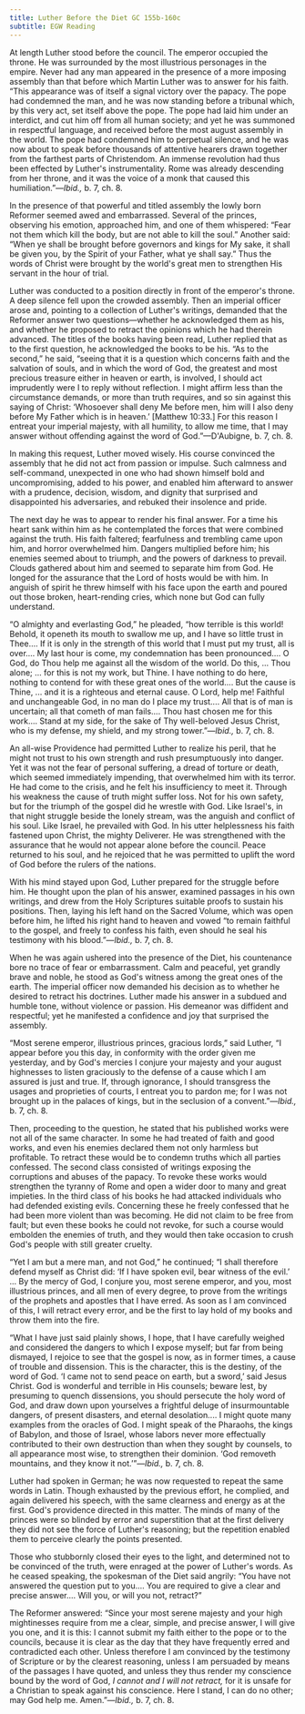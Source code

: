 ```yaml
---
title: Luther Before the Diet GC 155b-160c
subtitle: EGW Reading
---
```


At length Luther stood before the council. The emperor occupied the throne. He was surrounded by the most illustrious personages in the empire. Never had any man appeared in the presence of a more imposing assembly than that before which Martin Luther was to answer for his faith. “This appearance was of itself a signal victory over the papacy. The pope had condemned the man, and he was now standing before a tribunal which, by this very act, set itself above the pope. The pope had laid him under an interdict, and cut him off from all human society; and yet he was summoned in respectful language, and received before the most august assembly in the world. The pope had condemned him to perpetual silence, and he was now about to speak before thousands of attentive hearers drawn together from the farthest parts of Christendom. An immense revolution had thus been effected by Luther's instrumentality. Rome was already descending from her throne, and it was the voice of a monk that caused this humiliation.”—_Ibid.,_ b. 7, ch. 8.

In the presence of that powerful and titled assembly the lowly born Reformer seemed awed and embarrassed. Several of the princes, observing his emotion, approached him, and one of them whispered: “Fear not them which kill the body, but are not able to kill the soul.” Another said: “When ye shall be brought before governors and kings for My sake, it shall be given you, by the Spirit of your Father, what ye shall say.” Thus the words of Christ were brought by the world's great men to strengthen His servant in the hour of trial.

Luther was conducted to a position directly in front of the emperor's throne. A deep silence fell upon the crowded assembly. Then an imperial officer arose and, pointing to a collection of Luther's writings, demanded that the Reformer answer two questions—whether he acknowledged them as his, and whether he proposed to retract the opinions which he had therein advanced. The titles of the books having been read, Luther replied that as to the first question, he acknowledged the books to be his. “As to the second,” he said, “seeing that it is a question which concerns faith and the salvation of souls, and in which the word of God, the greatest and most precious treasure either in heaven or earth, is involved, I should act imprudently were I to reply without reflection. I might affirm less than the circumstance demands, or more than truth requires, and so sin against this saying of Christ: ‘Whosoever shall deny Me before men, him will I also deny before My Father which is in heaven.’ \[Matthew 10:33.\] For this reason I entreat your imperial majesty, with all humility, to allow me time, that I may answer without offending against the word of God.”—D'Aubigne, b. 7, ch. 8.

In making this request, Luther moved wisely. His course convinced the assembly that he did not act from passion or impulse. Such calmness and self-command, unexpected in one who had shown himself bold and uncompromising, added to his power, and enabled him afterward to answer with a prudence, decision, wisdom, and dignity that surprised and disappointed his adversaries, and rebuked their insolence and pride.

The next day he was to appear to render his final answer. For a time his heart sank within him as he contemplated the forces that were combined against the truth. His faith faltered; fearfulness and trembling came upon him, and horror overwhelmed him. Dangers multiplied before him; his enemies seemed about to triumph, and the powers of darkness to prevail. Clouds gathered about him and seemed to separate him from God. He longed for the assurance that the Lord of hosts would be with him. In anguish of spirit he threw himself with his face upon the earth and poured out those broken, heart-rending cries, which none but God can fully understand.

“O almighty and everlasting God,” he pleaded, “how terrible is this world! Behold, it openeth its mouth to swallow me up, and I have so little trust in Thee.... If it is only in the strength of this world that I must put my trust, all is over.... My last hour is come, my condemnation has been pronounced.... O God, do Thou help me against all the wisdom of the world. Do this, ... Thou alone; ... for this is not my work, but Thine. I have nothing to do here, nothing to contend for with these great ones of the world.... But the cause is Thine, ... and it is a righteous and eternal cause. O Lord, help me! Faithful and unchangeable God, in no man do I place my trust.... All that is of man is uncertain; all that cometh of man fails.... Thou hast chosen me for this work.... Stand at my side, for the sake of Thy well-beloved Jesus Christ, who is my defense, my shield, and my strong tower.”—_Ibid.,_ b. 7, ch. 8.

An all-wise Providence had permitted Luther to realize his peril, that he might not trust to his own strength and rush presumptuously into danger. Yet it was not the fear of personal suffering, a dread of torture or death, which seemed immediately impending, that overwhelmed him with its terror. He had come to the crisis, and he felt his insufficiency to meet it. Through his weakness the cause of truth might suffer loss. Not for his own safety, but for the triumph of the gospel did he wrestle with God. Like Israel's, in that night struggle beside the lonely stream, was the anguish and conflict of his soul. Like Israel, he prevailed with God. In his utter helplessness his faith fastened upon Christ, the mighty Deliverer. He was strengthened with the assurance that he would not appear alone before the council. Peace returned to his soul, and he rejoiced that he was permitted to uplift the word of God before the rulers of the nations.

With his mind stayed upon God, Luther prepared for the struggle before him. He thought upon the plan of his answer, examined passages in his own writings, and drew from the Holy Scriptures suitable proofs to sustain his positions. Then, laying his left hand on the Sacred Volume, which was open before him, he lifted his right hand to heaven and vowed “to remain faithful to the gospel, and freely to confess his faith, even should he seal his testimony with his blood.”—_Ibid.,_ b. 7, ch. 8.

When he was again ushered into the presence of the Diet, his countenance bore no trace of fear or embarrassment. Calm and peaceful, yet grandly brave and noble, he stood as God's witness among the great ones of the earth. The imperial officer now demanded his decision as to whether he desired to retract his doctrines. Luther made his answer in a subdued and humble tone, without violence or passion. His demeanor was diffident and respectful; yet he manifested a confidence and joy that surprised the assembly.

“Most serene emperor, illustrious princes, gracious lords,” said Luther, “I appear before you this day, in conformity with the order given me yesterday, and by God's mercies I conjure your majesty and your august highnesses to listen graciously to the defense of a cause which I am assured is just and true. If, through ignorance, I should transgress the usages and proprieties of courts, I entreat you to pardon me; for I was not brought up in the palaces of kings, but in the seclusion of a convent.”—_Ibid.,_ b. 7, ch. 8.

Then, proceeding to the question, he stated that his published works were not all of the same character. In some he had treated of faith and good works, and even his enemies declared them not only harmless but profitable. To retract these would be to condemn truths which all parties confessed. The second class consisted of writings exposing the corruptions and abuses of the papacy. To revoke these works would strengthen the tyranny of Rome and open a wider door to many and great impieties. In the third class of his books he had attacked individuals who had defended existing evils. Concerning these he freely confessed that he had been more violent than was becoming. He did not claim to be free from fault; but even these books he could not revoke, for such a course would embolden the enemies of truth, and they would then take occasion to crush God's people with still greater cruelty.

“Yet I am but a mere man, and not God,” he continued; “I shall therefore defend myself as Christ did: ‘If I have spoken evil, bear witness of the evil.’ ... By the mercy of God, I conjure you, most serene emperor, and you, most illustrious princes, and all men of every degree, to prove from the writings of the prophets and apostles that I have erred. As soon as I am convinced of this, I will retract every error, and be the first to lay hold of my books and throw them into the fire.

“What I have just said plainly shows, I hope, that I have carefully weighed and considered the dangers to which I expose myself; but far from being dismayed, I rejoice to see that the gospel is now, as in former times, a cause of trouble and dissension. This is the character, this is the destiny, of the word of God. ‘I came not to send peace on earth, but a sword,’ said Jesus Christ. God is wonderful and terrible in His counsels; beware lest, by presuming to quench dissensions, you should persecute the holy word of God, and draw down upon yourselves a frightful deluge of insurmountable dangers, of present disasters, and eternal desolation.... I might quote many examples from the oracles of God. I might speak of the Pharaohs, the kings of Babylon, and those of Israel, whose labors never more effectually contributed to their own destruction than when they sought by counsels, to all appearance most wise, to strengthen their dominion. ‘God removeth mountains, and they know it not.’”—_Ibid.,_ b. 7, ch. 8.

Luther had spoken in German; he was now requested to repeat the same words in Latin. Though exhausted by the previous effort, he complied, and again delivered his speech, with the same clearness and energy as at the first. God's providence directed in this matter. The minds of many of the princes were so blinded by error and superstition that at the first delivery they did not see the force of Luther's reasoning; but the repetition enabled them to perceive clearly the points presented.

Those who stubbornly closed their eyes to the light, and determined not to be convinced of the truth, were enraged at the power of Luther's words. As he ceased speaking, the spokesman of the Diet said angrily: “You have not answered the question put to you.... You are required to give a clear and precise answer.... Will you, or will you not, retract?”

The Reformer answered: “Since your most serene majesty and your high mightinesses require from me a clear, simple, and precise answer, I will give you one, and it is this: I cannot submit my faith either to the pope or to the councils, because it is clear as the day that they have frequently erred and contradicted each other. Unless therefore I am convinced by the testimony of Scripture or by the clearest reasoning, unless I am persuaded by means of the passages I have quoted, and unless they thus render my conscience bound by the word of God, _I cannot and I will not retract,_ for it is unsafe for a Christian to speak against his conscience. Here I stand, I can do no other; may God help me. Amen.”—_Ibid.,_ b. 7, ch. 8.